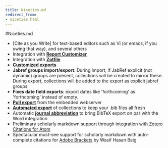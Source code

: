 ```yaml
---
title: Niceties.md
redirect_from:
- niceties.html
---
```

#Niceties.md
* [Cite as you Write] for text-based editors such as Vi (or emacs, if you swing that way), and several others
* Integration with **[Report Customizer](citation-keys.html)**
* Integration with **[Zotfile](citation-keys.html)**
* **[Customized exports](export.html)**
* **Jabref groups import/export**: During import, if JabRef explicit (not dynamic) groups are present, collections will
  be created to mirror these. During export, collections will be added to the export as explicit jabref groups.
* **Fixes date field exports**: export dates like 'forthcoming' as 'forthcoming' instead of empty.
* **[Pull export](pull-export.html)** from the embedded webserver
* **[Automated export](pull-export.html)** of collections to keep your .bib files all fresh
* Automatic **[journal abbreviation](citation-keys.html)** to bring BibTeX export on par with the Word integration
* Preliminary scholarly markdown support through integration with [Zotero Citations for Atom](https://atom.io/packages/zotero-citations)
* Spectacular must-see support for scholarly markdown with auto-complete citations for [Adobe Brackets](https://github.com/baig/brackets-zotero) by Wasif Hasan Baig
